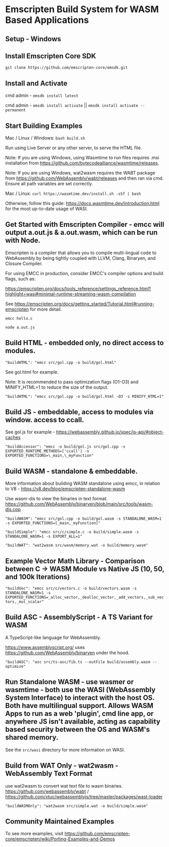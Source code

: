 # Emscripten Build System for WASM Based Applications

## Setup - Windows

## Install Emscripten Core SDK

`git clone https://github.com/emscripten-core/emsdk.git`

## Install and Activate

cmd admin - `emsdk install latest`

cmd admin - `emsdk install activate` || `emsdk install activate --permanent`

## Start Building Examples

Mac / Linux / Windows: `bash build.sh`

Run using Live Server or any other server, to serve the HTML file.

Note: If you are using Windows, using Wasmtime to run files requires .msi installation from https://github.com/bytecodealliance/wasmtime/releases.

Note: If you are using Windows, wat2wasm requires the WABT package from https://github.com/WebAssembly/wabt/releases and then ran via cmd. Ensure all path variables are set correctly.

Mac / Linux: `curl https://wasmtime.dev/install.sh -sSf | bash`

Otherwise, follow this guide: https://docs.wasmtime.dev/introduction.html for the most up-to-date usage of WASI.

## Get Started with Emscripten Compiler - emcc will output a.out.js & a.out.wasm, which can be run with Node.

Emscripten is a compiler that allows you to compile multi-lingual code to WebAssembly by being tightly coupled with LLVM, Clang, Binaryen, and Closure Compiler.

For using EMCC in production, consider EMCC's compiler options and build flags, such as:

https://emscripten.org/docs/tools_reference/settings_reference.html?highlight=wasi#minimal-runtime-streaming-wasm-compilation

See https://emscripten.org/docs/getting_started/Tutorial.html#running-emscripten for more detail.

`emcc hello.c`

`node a.out.js`

## Build HTML - embedded only, no direct access to modules.

`"buildHTML": "emcc src/gol.cpp -o build/gol.html"`

See gol.html for example.

Note: It is recommended to pass optimization flags (O1-O3) and MINIFY_HTML=1 to reduce the size of the output.

`"buildHTML": "emcc src/gol.cpp -o build/gol.html -O3 -s MINIFY_HTML=1"`

## Build JS - embeddable, access to modules via window. access to ccall.

See gol.js for example - https://webassembly.github.io/spec/js-api/#object-caches

`"buildAccessor": "emcc -o build/gol.js src/gol.cpp -s EXPORTED_RUNTIME_METHODS=['ccall'] -s EXPORTED_FUNCTIONS=\_main,\_myFunction"`

## Build WASM - standalone & embeddable.

More information about building WASM standalone using emcc, in relation to V8 - https://v8.dev/blog/emscripten-standalone-wasm

Use wasm-dis to view the binaries in text format. https://github.com/WebAssembly/binaryen/blob/main/src/tools/wasm-dis.cpp

`"buildWASM": "emcc src/gol.cpp -o build/gol.wasm -s STANDALONE_WASM=1 -s EXPORTED_FUNCTIONS=[_main,_myFunction]"`

`"buildSimple": "emcc src/c/simple.c -o build/simple.wasm -s STANDALONE_WASM=1 -s EXPORT_ALL=1"`

`"buildWAT": "wat2wasm src/wasm/memory.wat -o build/memory.wasm"`

## Example Vector Math Library - Comparison between C -> WASM Module vs Native JS (10, 50, and 100k Iterations)

`"buildVec": "emcc src/c/vectors.c -o build/vectors.wasm -s STANDALONE_WASM=1 -s EXPORTED_FUNCTIONS=_alloc_vector,_dealloc_vector,_add_vectors,_sub_vectors,_mul_scalar"`

## Build ASC - AssemblyScript - A TS Variant for WASM

A TypeScript-like language for WebAssembly.

https://www.assemblyscript.org/ uses https://github.com/WebAssembly/binaryen under the hood.

`"buildASC": "asc src/ts-asc/fib.ts --outFile build/assembly.wasm --optimize"`

## Run Standalone WASM - use wasmer or wasmtime - both use the WASI (WebAssembly System Interface) to interact with the host OS. Both have multilingual support. Allows WASM Apps to run as a web 'plugin', cmd line app, or anywhere JS isn't available, acting as capability based security between the OS and WASM's shared memory.

See the `src/wasi` directory for more information on WASI.

## Build from WAT Only - wat2wasm - WebAssembly Text Format

use wat2wasm to convert wat text file to wasm binaries. https://github.com/webassembly/wabt / https://github.com/xtuc/webassemblyjs/tree/master/packages/wast-loader

`"buildWASMOnly": "wat2wasm src/simple.wat -o build/simple.wasm"`

## Community Maintained Examples

To see more examples, visit https://github.com/emscripten-core/emscripten/wiki/Porting-Examples-and-Demos
